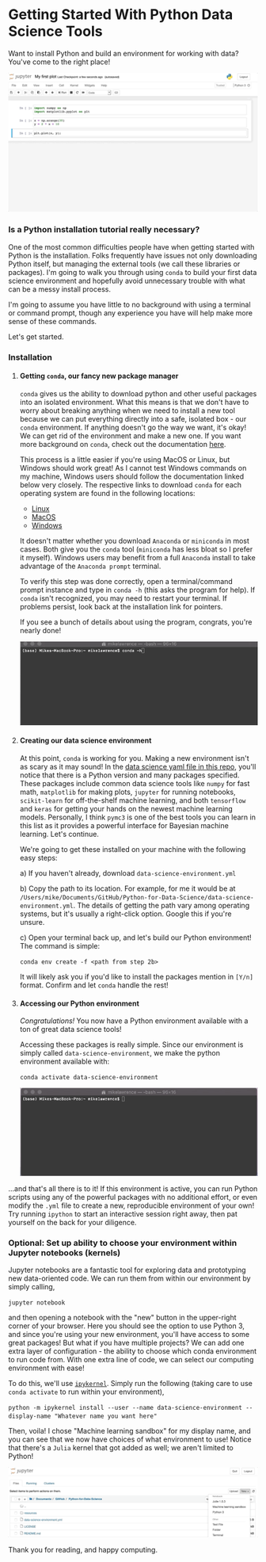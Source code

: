 # Getting Started With Python Data Science Tools
Want to install Python and build an environment for working with data? You've come to the right place! 

![Wow, a plot!](./resources/first_plot.gif)


### Is a Python installation tutorial really necessary?
One of the most common difficulties people have when getting started with Python is the installation. 
Folks frequently have issues not only downloading Python itself, but managing the external tools (we call these libraries or packages). 
I'm going to walk you through using `conda` to build your first data science environment and hopefully avoid unnecessary trouble with what can be a messy install process.

I'm going to assume you have little to no background with using a terminal or command prompt, 
though any experience you have will help make more sense of these commands.

Let's get started.

### Installation

1) #### Getting `conda`, our fancy new package manager
    
    `conda` gives us the ability to download python and other useful packages into an isolated environment.
    What this means is that we don't have to worry about breaking anything when we need to install a new tool because we can
    put everything directly into a safe, isolated box - our `conda` environment. If anything doesn't go the way we want, it's okay! 
    We can get rid of the environment and make a new one. If you want more background on `conda`, check out the documentation 
    [here](https://docs.conda.io/projects/continuumio-conda/en/latest/user-guide/getting-started.html).
    
    This process is a little easier if you're using MacOS or Linux, but Windows should work great! As I cannot test Windows 
    commands on my machine, Windows users should follow the documentation linked below very closely. 
    The respective links to download `conda` for each operating system are found in the following locations:
    
    * [Linux](https://docs.conda.io/projects/continuumio-conda/en/latest/user-guide/install/linux.html)
    * [MacOS](https://docs.conda.io/projects/continuumio-conda/en/latest/user-guide/install/macos.html)
    * [Windows](https://docs.conda.io/projects/continuumio-conda/en/latest/user-guide/install/windows.html)
    
    It doesn't matter whether you download `Anaconda` or `miniconda` in most cases. Both give you the `conda` tool (`miniconda` has less bloat so I prefer it myself). 
    Windows users may benefit from a full `Anaconda` install to take advantage of the `Anaconda prompt` terminal.
    
    To verify this step was done correctly, open a terminal/command prompt instance and type in `conda -h` (this asks the program for help). 
    If `conda` isn't recognized, you may need to restart your terminal. If problems persist, look back at the installation link for pointers.
   
    If you see a bunch of details about using the program, congrats, you're nearly done!
    
    ![conda to the rescue](./resources/conda_help.gif)

2) #### Creating our data science environment

    At this point, `conda` is working for you. Making a new environment isn't as scary as it may sound!
    In the [data science yaml file in this repo](./data-science-environment.yml), you'll notice that there is a Python version and many
    packages specified. These packages include common data science tools like `numpy` for fast math, 
    `matplotlib` for making plots, `jupyter` for running notebooks, `scikit-learn` for off-the-shelf machine learning,
    and both `tensorflow` and `keras` for getting your hands on the newest machine learning models. 
    Personally, I think `pymc3` is one of the best tools you can learn in this list as it provides a powerful interface
    for Bayesian machine learning. Let's continue.
    
    We're going to get these installed on your machine with the following easy steps:
    
    a) If you haven't already, download `data-science-environment.yml`
    
    b) Copy the path to its location. For example, for me it would be at `/Users/mike/Documents/GitHub/Python-for-Data-Science/data-science-environment.yml`.
    The details of getting the path vary among operating systems, but it's usually a right-click option. Google this if you're unsure.
    
    c) Open your terminal back up, and let's build our Python environment! The command is simple:
     
     `conda env create -f <path from step 2b>` 
     
    It will likely ask you if you'd like to install the packages mention in `[Y/n]` format. 
    Confirm and let `conda` handle the rest!
    
3) #### Accessing our Python environment
    *Congratulations!* You now have a Python environment available with a ton of great data science tools! 
    
    Accessing these packages is really simple. Since our environment is simply called `data-science-environment`,
    we make the python environment available with:
   
    `conda activate data-science-environment`
     
   ![It should look something like this](./resources/conda_activate.gif)
     
     
     
...and that's all there is to it! If this environment is active, you can run Python scripts using any of the powerful packages with no additional effort, or even modify the `.yml` file to create a new, 
reproducible environment of your own! Try running `ipython` to start an interactive session right away, then pat yourself on the back for your diligence.


### Optional: Set up ability to choose your environment within Jupyter notebooks (kernels)

Jupyter notebooks are a fantastic tool for exploring data and prototyping new data-oriented code. We can run them from within
our environment by simply calling,

`jupyter notebook`

and then opening a notebook with the "new" button in the upper-right corner of your browser. Here you should see the option to use Python 3,
and since you're using your new environment, you'll have access to some great packages! 
But what if you have multiple projects? 
We can add one extra layer of configuration - the ability to choose which conda environment to run code from. With one extra line of code, we can 
select our computing environment with ease!

To do this, we'll use [`ipykernel`](https://ipython.readthedocs.io/en/stable/install/kernel_install.html). 
Simply run the following (taking care to use `conda activate` to run within your environment),

`python -m ipykernel install --user --name data-science-environment --display-name "Whatever name you want here"`

Then, voila! I chose "Machine learning sandbox" for my display name, and you can see that we now have choices of what environment to use!
Notice that there's a `Julia` kernel that got added as well; we aren't limited to Python!

![Making a new notebook](./resources/custom_kernel.gif)


Thank you for reading, and happy computing.

